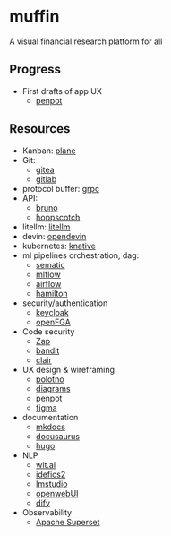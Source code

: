 # muffin
A visual financial research platform for all

## Progress
- First drafts of app UX
  - [penpot](https://design.penpot.app/#/dashboard/team/c0ee57fd-603e-804a-8004-c9fae7445eff/projects)


## Resources
- Kanban: [plane](https://plane.so/)
- Git:
  - [gitea](https://about.gitea.com)
  - [gitlab](gitlab.com)
- protocol buffer: [grpc](grpc.io)
- API:
  - [bruno](https://github.com/usebruno/bruno)
  - [hoppscotch](https://github.com/hoppscotch/hoppscotch)
- litellm: [litellm](https://github.com/BerriAI/litellm)
- devin: [opendevin](https://github.com/OpenDevin/OpenDevin)
- kubernetes: [knative](https://knative.dev/docs)
- ml pipelines orchestration, dag:
  - [sematic](https://www.sematic.dev)
  - [mlflow](https://mlflow.org)
  - [airflow](https://airflow.apache.org)
  - [hamilton](https://github.com/dagworks-inc/hamilton)
- security/authentication
  - [keycloak](https://www.keycloak.org)
  - [openFGA](https://openfga.dev)
- Code security
  - [Zap](zaproxy.org)
  - [bandit](github.com/PyCQA/bandit)
  - [clair](github.com/quay/clair)
- UX design & wireframing
  - [polotno](https://studio.polotno.com)
  - [diagrams](https://app.diagrams.net)
  - [penpot](https://penpot.app)
  - [figma](https://www.figma.com)
- documentation
  - [mkdocs](https://www.mkdocs.org)
  - [docusaurus](https://docusaurus.io)
  - [hugo](https://gohugo.io)
- NLP
  - [wit.ai](wit.ai)
  - [idefics2](https://huggingface.co/blog/idefics2)
  - [lmstudio](lmstudio.ai)
  - [openwebUI](https://github.com/open-webui/open-webui)
  - [dify](https://github.com/langgenius/dify)
- Observability
  - [Apache Superset](https://superset.apache.org)
